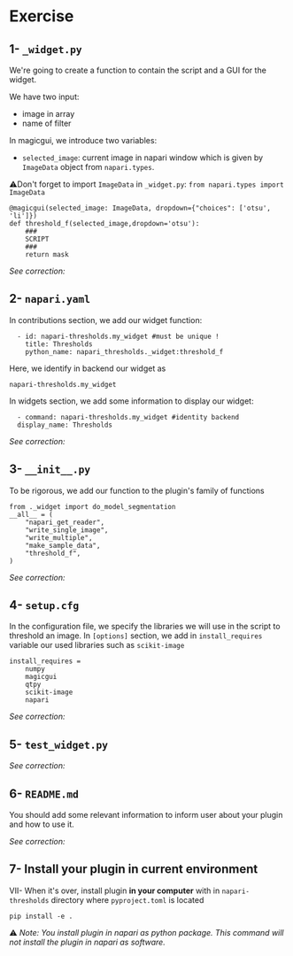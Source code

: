 # Exercise

## 1- `_widget.py`

We're going to create a function to contain the script and a GUI for the widget.

We have two input:
- image in array
- name of filter

In magicgui, we introduce two variables:
- `selected_image`: current image in napari window which is given by `ImageData` object from `napari.types`.

⚠️Don't forget to import `ImageData` in `_widget.py`: `from napari.types import ImageData`
```
@magicgui(selected_image: ImageData, dropdown={"choices": ['otsu', 'li']})
def threshold_f(selected_image,dropdown='otsu'):
    ###
    SCRIPT
    ###
    return mask
```

*See correction:*

## 2- `napari.yaml`

In contributions section, we add our widget function:
```
  - id: napari-thresholds.my_widget #must be unique !
    title: Thresholds
    python_name: napari_thresholds._widget:threshold_f
```
Here, we identify in backend our widget as
```
napari-thresholds.my_widget
```
In widgets section, we add some information to display our widget:
```
  - command: napari-thresholds.my_widget #identity backend
  display_name: Thresholds
```

*See correction:*

## 3- `__init__.py`
To be rigorous, we add our function to the plugin's family of functions
```
from ._widget import do_model_segmentation
__all__ = (
    "napari_get_reader",
    "write_single_image",
    "write_multiple",
    "make_sample_data",
    "threshold_f",
)
```

*See correction:*

## 4-  `setup.cfg`
In the configuration file, we specify the libraries we will use in the script to threshold an image. In `[options]` section, we add in `install_requires` variable our used libraries such as `scikit-image`
```
install_requires =
    numpy
    magicgui
    qtpy
    scikit-image
    napari
```

*See correction:*

## 5-  `test_widget.py`

*See correction:*

## 6-  `README.md`

You should add some relevant information to inform user about your plugin and how to use it.

*See correction:*

## 7- Install your plugin in current environment

VII- When it's over, install plugin **in your computer** with in `napari-thresholds` directory where `pyproject.toml` is located

```
pip install -e .
```

⚠️ *Note: You install plugin in napari as python package. This command will not install the plugin in napari as software.*